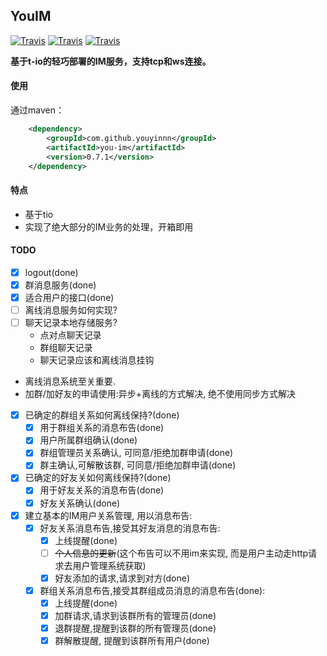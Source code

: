 ## YouIM
[![Travis](https://img.shields.io/badge/version-0.7.1-green.svg)]()
[![Travis](https://img.shields.io/badge/tio-2.1.0.v20180328-brightgreen.svg)]()
[![Travis](https://img.shields.io/badge/youdbutils-2.2.3-brightgreen.svg)]()

**基于t-io的轻巧部署的IM服务，支持tcp和ws连接。**

#### 使用

通过maven：
``` xml
    <dependency>
        <groupId>com.github.youyinnn</groupId>
        <artifactId>you-im</artifactId>
        <version>0.7.1</version>
    </dependency>
```

#### 特点

- 基于tio
- 实现了绝大部分的IM业务的处理，开箱即用

#### TODO
- [x] logout(done)
- [x] 群消息服务(done)
- [x] 适合用户的接口(done)
- [ ] 离线消息服务如何实现?
- [ ] 聊天记录本地存储服务?
    - 点对点聊天记录
    - 群组聊天记录
    - 聊天记录应该和离线消息挂钩
    
- 离线消息系统至关重要.    
- 加群/加好友的申请使用:异步+离线的方式解决, 绝不使用同步方式解决
    
- [x] 已确定的群组关系如何离线保持?(done)
    - [x] 用于群组关系的消息布告(done)
    - [x] 用户所属群组确认(done)
    - [x] 群组管理员关系确认, 可同意/拒绝加群申请(done)
    - [x] 群主确认,可解散该群, 可同意/拒绝加群申请(done)
    
- [x] 已确定的好友关如何离线保持?(done)
    - [x] 用于好友关系的消息布告(done)
    - [x] 好友关系确认(done)

- [x] 建立基本的IM用户关系管理, 用以消息布告:
    - [x] 好友关系消息布告,接受其好友消息的消息布告:
        - [x] 上线提醒(done)
        - [ ] ~~个人信息的更新~~(这个布告可以不用im来实现, 而是用户主动走http请求去用户管理系统获取)
        - [x] 好友添加的请求,请求到对方(done)
        
    - [x] 群组关系消息布告,接受其群组成员消息的消息布告(done):
        - [x] 上线提醒(done)
        - [x] 加群请求,请求到该群所有的管理员(done)
        - [x] 退群提醒,提醒到该群的所有管理员(done)
        - [x] 群解散提醒, 提醒到该群所有用户(done)
